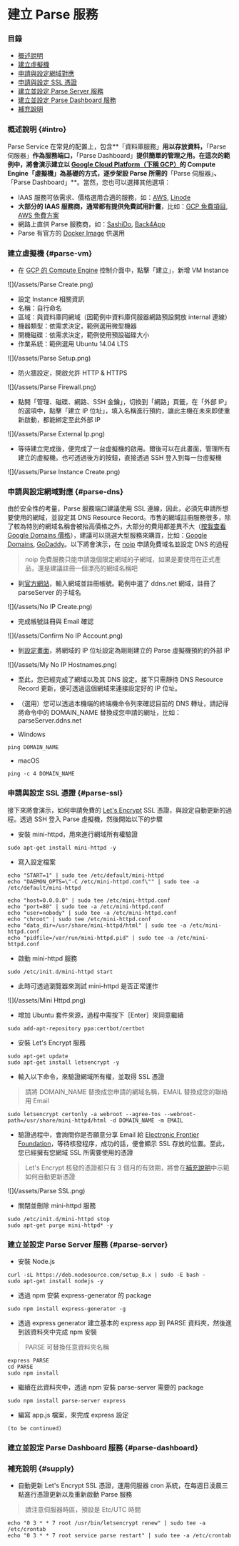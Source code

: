 # 建立  Parse 服務

### 目錄

* [概述說明](#intro)
* [建立虛擬機](#parse-vm)
* [申請與設定網域對應](#parse-dns)
* [申請與設定 SSL 憑證](#parse-ssl)
* [建立並設定 Parse Server 服務](#parse-server)
* [建立並設定 Parse Dashboard 服務](#parse-dashboard)
* [補充說明](#supply)

### 概述說明 {#intro}

Parse Service 在常見的配置上，包含**「資料庫服務」**用以存放資料，**「Parse 伺服器」**作為服務端口，**「Parse Dashboard」**提供簡單的管理之用。在這次的範例中，將會演示建立以 [Google Cloud Platform（下稱 GCP）](https://cloud.google.com/)的 Compute Engine「虛擬機」為基礎的方式，逐步架設 Parse 所需的**「Parse 伺服器」**、**「Parse Dashboard」**。當然，您也可以選擇其他選項：
* IAAS 服務可依需求、價格選用合適的服務，如：[AWS](https://aws.amazon.com/), [Linode](https://www.linode.com/)
* **大部分的 IAAS 服務商，通常都有提供免費試用計畫**，比如：[GCP 免費項目](https://cloud.google.com/free/), [AWS 免費方案](https://aws.amazon.com/tw/free/)
* 網路上直供 Parse 服務商，如：[SashiDo](https://www.sashido.io/), [Back4App](https://www.back4app.com/)
* Parse 有官方的 [Docker Image](https://hub.docker.com/r/parseplatform/parse-server/) 供選用

### 建立虛擬機 {#parse-vm}

* 在 [GCP 的 Compute Engine](https://console.cloud.google.com/compute) 控制介面中，點擊「建立」，新增 VM Instance

![](/assets/Parse Create.png)

* 設定 Instance 相關資訊
 * 名稱：自行命名
 * 區域：與資料庫同網域（因範例中資料庫伺服器網路預設開放 internal 連線）
 * 機器類型：依需求決定，範例選用微型機器
 * 開機磁碟：依需求決定，範例使用預設磁碟大小
 * 作業系統：範例選用 Ubuntu 14.04 LTS

![](/assets/Parse Setup.png)

* 防火牆設定，開啟允許 HTTP & HTTPS

![](/assets/Parse Firewall.png)

* 點開「管理、磁碟、網路、SSH 金鑰」，切換到「網路」頁籤，在「外部 IP」的選項中，點擊「建立 IP 位址」，填入名稱進行預約，讓此主機在未來即使重新啟動，都能綁定至此外部 IP

![](/assets/Parse External Ip.png)

* 等待建立完成後，便完成了一台虛擬機的啟用。爾後可以在此畫面，管理所有建立的虛擬機。也可透過後方的按鈕，直接透過 SSH 登入到每一台虛擬機

![](/assets/Parse Instance Create.png)

### 申請與設定網域對應 {#parse-dns}

由於安全性的考量，Parse 服務端口建議使用 SSL 連線，因此，必須先申請所想要使用的網域，並設定其 DNS Resource Record。市售的網域註冊服務很多，除了較為特別的網域名稱會被抬高價格之外，大部分的費用都差異不大（[按我查看 Google Domains 價格](https://support.google.com/domains/answer/6010092?hl=en)），建議可以挑選大型服務來購買，比如：[Google Domains](https://domains.google), [GoDaddy](https://godaddy.com)。以下將會演示，在 [noip](https://www.noip.com) 申請免費域名並設定 DNS 的過程

> noip 免費服務只能申請幾個限定網域的子網域，如果是要使用在正式產品，還是建議註冊一個漂亮的網域名稱吧

* 到[官方網站](https://www.noip.com/)，輸入網域並註冊帳號。範例中選了 ddns.net 網域，註冊了 parseServer 的子域名

![](/assets/No IP Create.png)

* 完成帳號註冊與 Email 確認

![](/assets/Confirm No IP Account.png)

* 到[設定畫面](https://my.noip.com/#!/dynamic-dns)，將網域的 IP 位址設定為剛剛建立的 Parse 虛擬機預約的外部 IP

![](/assets/My No IP Hostnames.png)

* 至此，您已經完成了網域以及其 DNS 設定。接下只需靜待 DNS Resource Record 更新，便可透過這個網域來連接設定好的 IP 位址。

* （選用）您可以透過本機端的終端機命令列來確認目前的 DNS 轉址，請記得將命令中的  DOMAIN_NAME 替換成您申請的網址，比如：parseServer.ddns.net

 * Windows
  
 ```
 ping DOMAIN_NAME
 ```
 
 * macOS
 
 ```
 ping -c 4 DOMAIN_NAME
 ```

### 申請與設定 SSL 憑證 {#parse-ssl}

接下來將會演示，如何申請免費的 [Let's Encrypt](https://letsencrypt.org/) SSL 憑證，與設定自動更新的過程。透過 SSH 登入 Parse 虛擬機，然後開始以下的步驟

* 安裝 mini-httpd，用來進行網域所有權驗證
 
 ```
 sudo apt-get install mini-httpd -y
 ```

* 寫入設定檔案

 ```
 echo "START=1" | sudo tee /etc/default/mini-httpd
 echo "DAEMON_OPTS=\"-C /etc/mini-httpd.conf\"" | sudo tee -a /etc/default/mini-httpd
 
 echo "host=0.0.0.0" | sudo tee /etc/mini-httpd.conf
 echo "port=80" | sudo tee -a /etc/mini-httpd.conf
 echo "user=nobody" | sudo tee -a /etc/mini-httpd.conf
 echo "chroot" | sudo tee /etc/mini-httpd.conf
 echo "data_dir=/usr/share/mini-httpd/html" | sudo tee -a /etc/mini-httpd.conf
 echo "pidfile=/var/run/mini-httpd.pid" | sudo tee -a /etc/mini-httpd.conf
 ```

* 啟動 mini-httpd 服務
 
 ```
 sudo /etc/init.d/mini-httpd start
 ```

* 此時可透過瀏覽器來測試 mini-httpd 是否正常運作

![](/assets/Mini Httpd.png)

* 增加 Ubuntu 套件來源，過程中需按下［Enter］來同意繼續
 
 ```
 sudo add-apt-repository ppa:certbot/certbot
 ```

* 安裝 Let's Encrypt 服務
 
 ```
 sudo apt-get update
 sudo apt-get install letsencrypt -y
 ```

* 輸入以下命令，來驗證網域所有權，並取得 SSL 憑證

 > 請將 DOMAIN_NAME 替換成您申請的網域名稱，EMAIL 替換成您的聯絡用 Email
 
 ```
 sudo letsencrypt certonly -a webroot --agree-tos --webroot-path=/usr/share/mini-httpd/html -d DOMAIN_NAME -m EMAIL
 ```

* 驗證過程中，會詢問你是否願意分享 Email 給 [Electronic Frontier Foundation](https://zh.wikipedia.org/wiki/%E7%94%B5%E5%AD%90%E5%89%8D%E5%93%A8%E5%9F%BA%E9%87%91%E4%BC%9A)，等待核發程序，成功的話，便會顯示 SSL 存放的位置。至此，您已經擁有您網域 SSL 所需要使用的憑證

 > Let's Encrypt 核發的憑證都只有 3 個月的有效期，將會在[補充說明](#supply)中示範如何自動更新憑證

![](/assets/Parse SSL.png)

* 關閉並刪除 mini-httpd 服務
 
 ```
 sudo /etc/init.d/mini-httpd stop
 sudo apt-get purge mini-httpd* -y
 ```

### 建立並設定 Parse Server 服務 {#parse-server}

* 安裝 Node.js
 
 ```
 curl -sL https://deb.nodesource.com/setup_8.x | sudo -E bash -
 sudo apt-get install nodejs -y
 ```

* 透過 npm 安裝 express-generator 的 package
 
 ```
 sudo npm install express-generator -g
 ```

* 透過 express generator 建立基本的 express app 到 PARSE 資料夾，然後進到該資料夾中完成 npm 安裝

 > PARSE 可替換任意資料夾名稱

 ```
 express PARSE
 cd PARSE
 sudo npm install
 ```

* 繼續在此資料夾中，透過 npm 安裝 parse-server 需要的 package

 ```
 sudo npm install parse-server express
 ```

* 編寫 app.js 檔案，來完成 express 設定

 ```
 (to be continued)
 ```

### 建立並設定 Parse Dashboard 服務 {#parse-dashboard}

### 補充說明 {#supply}

* 自動更新 Let's Encrypt SSL 憑證，運用伺服器 cron 系統，在每週日淩晨三點進行憑證更新以及重新啟動 Parse 服務

 > 請注意伺服器時區，預設是 Etc/UTC 時間

 ```
 echo "0 3 * * 7 root /usr/bin/letsencrypt renew" | sudo tee -a /etc/crontab
 echo "0 3 * * 7 root service parse restart" | sudo tee -a /etc/crontab
 ```